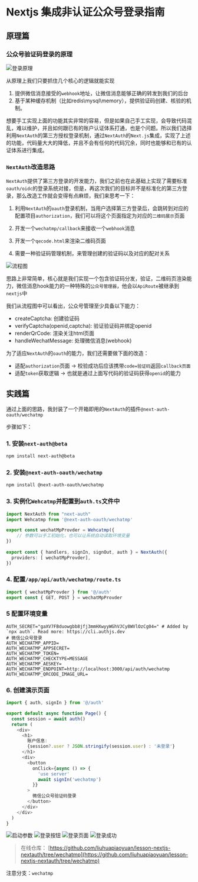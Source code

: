 # Nextjs 集成非认证公众号登录指南

## 原理篇

### 公众号验证码登录的原理

![登录原理](qrcode.person.png)

从原理上我们只要抓住几个核心的逻辑就能实现

1. 提供微信消息接受的`webhook`地址，让微信消息能够正确的转发到我们的后台
2. 基于某种缓存机制（比如redis\mysql\memory），提供验证码创建、核验的机制。

想要手工实现上面的功能其实非常的容易，但是如果自己手工实现，会导致代码混乱，难以维护，并且如何跟已有的账户认证体系打通，也是个问题。所以我们选择利用`NextAuth`的第三方授权登录机制，通过`NextAuth`的`Next.js`集成，实现了上述的功能，代码量大大的降低，并且不会有任何的代码冗余，同时也能够和已有的认证体系进行集成。

### `NextAuth`改造思路

`NextAuth`提供了第三方登录的开发能力，我们之前也在此基础上实现了需要标准`oauth/oidc`的登录系统对接，但是，再这次我们的目标并不是标准化的第三方登录，那么改造工作就会变得有点麻烦，我们来思考一下：

1. 利用`NextAuth`的`oauth`登录机制，当用户选择第三方登录后，会跳转到对应的配置项目`authorization`，我们可以将这个页面指定为对应的`二维码展示`页面

2. 开发一个`wechatmp/callback`来接收一个`webhook`消息

3. 开发一个`qecode.html`来渲染二维码页面

4. 需要一种验证码管理机制，来管理创建的验证码以及对应的配对关系

![流程图](LoginByWehcatMp.2.png)

思路上非常简单，核心就是我们实现一个包含验证码分发，验证，二维码页渲染能力，微信消息hook能力的一种特殊的`公众号管理器`，他会以`ApiRoute`被继承到`nextjs`中

我们从流程图中可以看出，公众号管理至少具备以下能力：

- createCaptcha: 创建验证码
- verifyCaptcha(openid,captcha): 验证验证码并绑定openid
- renderQrCode: 渲染关注html页面
- handleWechatMessage: 处理微信消息(webhook)

为了适应`NextAuth`的`oauth`的能力，我们还需要做下面的改造：

- 适配`authorization`页面 -> 校验成功后应该携带`code=验证码`返回`callback页面`
- 适配`token`获取逻辑 -> 也就是通过上面写代码的验证码获得`openid`的能力

## 实践篇

通过上面的思路，我封装了一个开箱即用的`NextAuth`的插件`@next-auth-oauth/wechatmp`

步骤如下：

### 1. 安装`next-auth@beta`

```bash
npm install next-auth@beta
```

### 2. 安装`@next-auth-oauth/wechatmp`

```bash
npm install @next-auth-oauth/wechatmp
```

### 3.  实例化`Wehcatmp`并配置到`auth.ts`文件中

```typescript
import NextAuth from "next-auth"
import Wehcatmp from '@next-auth-oauth/wechatmp'

export const wechatMpProvder = Wehcatmp({
    // 参数可以手工初始化，也可以让系统自动读取环境变量
})
 
export const { handlers, signIn, signOut, auth } = NextAuth({
  providers: [ wechatMpProvder],
})
```

### 4.  配置`/app/api/auth/wechatmp/route.ts`

```javascript
import { wechatMpProvder } from '@/auth'
export const { GET, POST } = wechatMpProvder
```

### 5 配置环境变量

```shell
AUTH_SECRET="gaXV7FBduowgbb8jfj3mmHXwyyWGhVJCy8WVlOzCg04=" # Added by `npx auth`. Read more: https://cli.authjs.dev
# 微信公众号登录
AUTH_WECHATMP_APPID= 
AUTH_WECHATMP_APPSECRET= 
AUTH_WECHATMP_TOKEN= 
AUTH_WECHATMP_CHECKTYPE=MESSAGE
AUTH_WECHATMP_AESKEY= 
AUTH_WECHATMP_ENDPOINT=http://localhost:3000/api/auth/wechatmp
AUTH_WECHATMP_QRCODE_IMAGE_URL= 

```

### 6. 创建演示页面

```typescript
import { auth, signIn } from '@/auth'

export default async function Page() {
  const session = await auth()
  return (
    <div>
      <h1>
        账户信息:
        {session?.user ? JSON.stringify(session.user) : '未登录'}
      </h1>
      <div>
        <button
          onClick={async () => {
            'use server'
            await signIn('wechatmp')
          }}
        >
          微信公众号验证码登录
        </button>
      </div>
    </div>
  )
}

```

![启动参数](LoginByWehcatMp.5.png)
![登录按钮](LoginByWehcatMp.3.png)
![登录页面](LoginByWehcatMp.4.png)
![登录成功](LoginByWehcatMp.6.png)


> 在线仓库： [https://github.com/liuhuapiaoyuan/lesson-nextjs-nextauth/tree/wechatmp](https://github.com/liuhuapiaoyuan/lesson-nextjs-nextauth/tree/wechatmp)

注意分支：`wechatmp`
